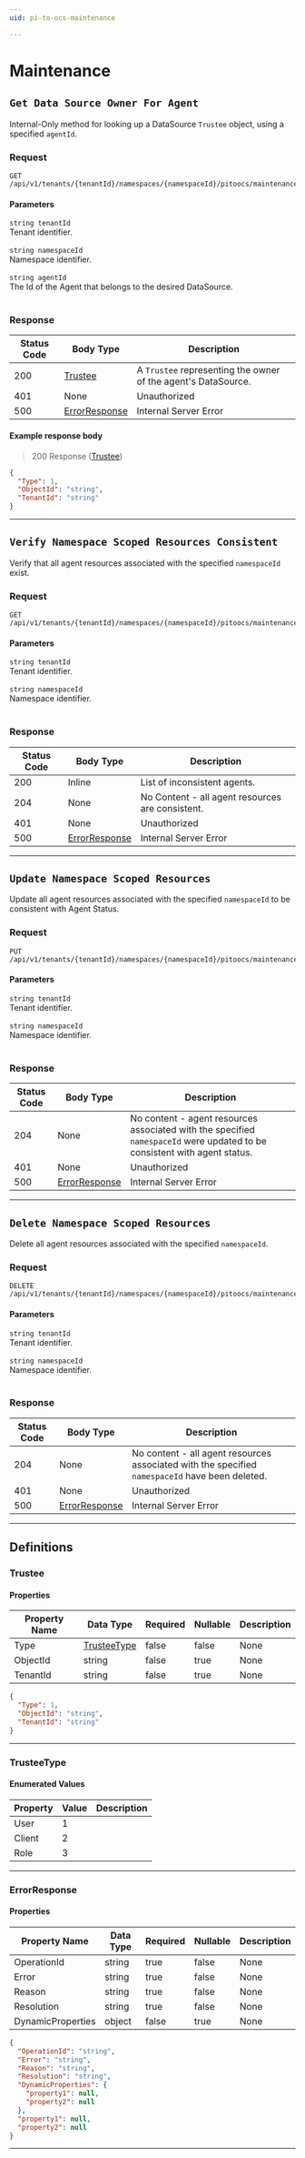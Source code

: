 ```yaml
---
uid: pi-to-ocs-maintenance

---
```


# Maintenance

## `Get Data Source Owner For Agent`

<a id="opIdMaintenance_Get Data Source Owner For Agent"></a>

Internal-Only method for looking up a DataSource `Trustee` object, using a specified `agentId`.

<h3>Request</h3>

```text 
GET /api/v1/tenants/{tenantId}/namespaces/{namespaceId}/pitoocs/maintenance/{agentId}/dataSourceOwner
```

<h4>Parameters</h4>

`string tenantId`
<br/>Tenant identifier.<br/><br/>`string namespaceId`
<br/>Namespace identifier.<br/><br/>`string agentId`
<br/>The Id of the Agent that belongs to the desired DataSource.<br/><br/>

<h3>Response</h3>

|Status Code|Body Type|Description|
|---|---|---|
|200|[Trustee](#schematrustee)|A `Trustee` representing the owner of the agent's DataSource.|
|401|None|Unauthorized|
|500|[ErrorResponse](#schemaerrorresponse)|Internal Server Error|

<h4>Example response body</h4>

> 200 Response ([Trustee](#schematrustee))

```json
{
  "Type": 1,
  "ObjectId": "string",
  "TenantId": "string"
}
```

---

## `Verify Namespace Scoped Resources Consistent`

<a id="opIdMaintenance_Verify Namespace Scoped Resources Consistent"></a>

Verify that all agent resources associated with the specified `namespaceId` exist.

<h3>Request</h3>

```text 
GET /api/v1/tenants/{tenantId}/namespaces/{namespaceId}/pitoocs/maintenance/NamespaceScopedResources
```

<h4>Parameters</h4>

`string tenantId`
<br/>Tenant identifier.<br/><br/>`string namespaceId`
<br/>Namespace identifier.<br/><br/>

<h3>Response</h3>

|Status Code|Body Type|Description|
|---|---|---|
|200|Inline|List of inconsistent agents.|
|204|None|No Content - all agent resources are consistent.|
|401|None|Unauthorized|
|500|[ErrorResponse](#schemaerrorresponse)|Internal Server Error|

---

## `Update Namespace Scoped Resources`

<a id="opIdMaintenance_Update Namespace Scoped Resources"></a>

Update all agent resources associated with the specified `namespaceId` to be consistent with Agent Status.

<h3>Request</h3>

```text 
PUT /api/v1/tenants/{tenantId}/namespaces/{namespaceId}/pitoocs/maintenance/NamespaceScopedResources
```

<h4>Parameters</h4>

`string tenantId`
<br/>Tenant identifier.<br/><br/>`string namespaceId`
<br/>Namespace identifier.<br/><br/>

<h3>Response</h3>

|Status Code|Body Type|Description|
|---|---|---|
|204|None|No content - agent resources associated with the specified `namespaceId` were updated to be consistent with agent status.|
|401|None|Unauthorized|
|500|[ErrorResponse](#schemaerrorresponse)|Internal Server Error|

---

## `Delete Namespace Scoped Resources`

<a id="opIdMaintenance_Delete Namespace Scoped Resources"></a>

Delete all agent resources associated with the specified `namespaceId`.

<h3>Request</h3>

```text 
DELETE /api/v1/tenants/{tenantId}/namespaces/{namespaceId}/pitoocs/maintenance/NamespaceScopedResources
```

<h4>Parameters</h4>

`string tenantId`
<br/>Tenant identifier.<br/><br/>`string namespaceId`
<br/>Namespace identifier.<br/><br/>

<h3>Response</h3>

|Status Code|Body Type|Description|
|---|---|---|
|204|None|No content - all agent resources associated with the specified `namespaceId` have been deleted.|
|401|None|Unauthorized|
|500|[ErrorResponse](#schemaerrorresponse)|Internal Server Error|

---
## Definitions

### Trustee

<a id="schematrustee"></a>
<a id="schema_Trustee"></a>
<a id="tocStrustee"></a>
<a id="tocstrustee"></a>

<h4>Properties</h4>

|Property Name|Data Type|Required|Nullable|Description|
|---|---|---|---|---|
|Type|[TrusteeType](#schematrusteetype)|false|false|None|
|ObjectId|string|false|true|None|
|TenantId|string|false|true|None|

```json
{
  "Type": 1,
  "ObjectId": "string",
  "TenantId": "string"
}

```

---

### TrusteeType

<a id="schematrusteetype"></a>
<a id="schema_TrusteeType"></a>
<a id="tocStrusteetype"></a>
<a id="tocstrusteetype"></a>

<h4>Enumerated Values</h4>

|Property|Value|Description|
|---|---|---|
|User|1||
|Client|2||
|Role|3||

---

### ErrorResponse

<a id="schemaerrorresponse"></a>
<a id="schema_ErrorResponse"></a>
<a id="tocSerrorresponse"></a>
<a id="tocserrorresponse"></a>

<h4>Properties</h4>

|Property Name|Data Type|Required|Nullable|Description|
|---|---|---|---|---|
|OperationId|string|true|false|None|
|Error|string|true|false|None|
|Reason|string|true|false|None|
|Resolution|string|true|false|None|
|DynamicProperties|object|false|true|None|

```json
{
  "OperationId": "string",
  "Error": "string",
  "Reason": "string",
  "Resolution": "string",
  "DynamicProperties": {
    "property1": null,
    "property2": null
  },
  "property1": null,
  "property2": null
}

```

---

